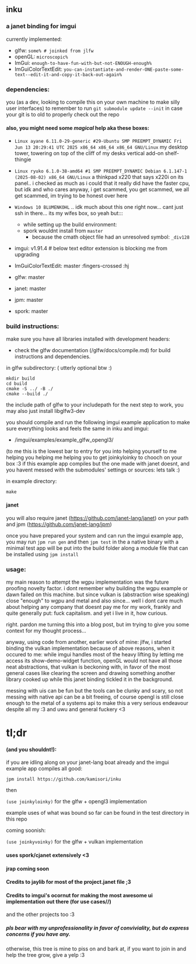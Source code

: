 ## inku

### a janet binding for imgui

currently implemented:
 - glfw: `some% # joinked from jlfw`
 - openGL: `microscopic%`
 - ImGui: `enough-to-have-fun-with-but-not-ENOUGH-enough%`
 - ImGuiColorTextEdit: `you-can-instantiate-and-render-ONE-paste-some-text--edit-it-and-copy-it-back-out-again%`

### dependencies:

you (as a dev, looking to compile this on your own machine to make silly user interfaces) to remember to run `git submodule update --init` in case your git is to old to properly check out the repo 

#### also, you might need some *magical* help aka these boxes:

 - `Linux ayane 6.11.0-29-generic #29-Ubuntu SMP PREEMPT_DYNAMIC Fri Jun 13 20:29:41 UTC 2025 x86_64 x86_64 x86_64 GNU/Linux` my desktop tower, towering on top of the cliff of my desks vertical add-on shelf-thingie
 - `Linux ryuko 6.1.0-38-amd64 #1 SMP PREEMPT_DYNAMIC Debian 6.1.147-1 (2025-08-02) x86_64 GNU/Linux` a thinkpad x220 that says x220i on its panel.. i checked as much as i could that it really did have the faster cpu, but idk and who cares anyway, i get scammed, you get scammed, we all get scammed, im trying to be honest over here
 - `Windows 10 BLUMENKOHL` .. idk much about this one right now... cant just ssh in there... its my wifes box, so yeah but:::
   - while setting up the build environment:
   - spork wouldnt install from `master`
     - because the cmath object file had an unresolved symbol: `_div128`


 - imgui: v1.91.4 # below text editor extension is blocking me from upgrading
 - ImGuiColorTextEdit: master  :fingers-crossed :hj
 - glfw: master
 - janet: master
 - jpm: master
 - spork: master


### build instructions:

make sure you have all libraries installed with development headers:
 - check the glfw documentation (<inkurootdir>/glfw/docs/compile.md) for build instructions and dependencies.

in glfw subdirectory: ( utterly optional btw :)

```
mkdir build
cd build
cmake -S ../ -B ./
cmake --build ./
```


the include path of glfw to your includepath for the next step to work, you may also just install libglfw3-dev


you should compile and run the following imgui example application to make sure everything looks and feels the same in inku and imgui:
 - <inkurootdir>/imgui/examples/example_glfw_opengl3/

(to me this is the lowest bar to entry for you into helping yourself to me helping you helping me helping you to get joinkyloinky to chooch on your box :3 if this example app compiles but the one made with janet doesnt, and you havent messed with the submodules' settings or sources: lets talk :)

in example directory: 

```
make
```

#### janet
you will also require janet (https://github.com/janet-lang/janet) on your path and jpm (https://github.com/janet-lang/jpm)

once you have prepared your system and can run the imgui example app, you may run `jpm run gen` and then `jpm test` in the <inkurootdir>
a native binary with a minimal test app will be put into the build folder along a module file that can be installed using `jpm install`

### usage:

my main reason to attempt the wgpu implementation was the future proofing novelty factor.
i dont remember why building the wgpu example or dawn failed on this machine.
but since vulkan is (abstraction wise speaking) close "enough" to wgpu and metal
and also since... well i dont care much about helping any company that doesnt pay me for my work, frankly and quite generally put: fuck capitalism. and yet i live in it, how curious.

right. pardon me turning this into a blog post, but im trying to give you some context for my thought process...


anyway, using code from another, earlier work of mine: jlfw, i started binding the vulkan implementation because of above reasons, when it occured to me:
while imgui handles most of the heavy lifting by letting me access its show-demo-widget function, openGL would not have all those neat abstractions, that vulkan is beckoning with, in favor of the most general cases like clearing the screen and drawing something another library cooked up while this janet binding tickled it in the background.

messing with uis can be fun but the tools can be clunky and scary, so not messing with native api can be a bit freeing, of course opengl is still close enough to the metal of a systems api to make this a very serious endeavour despite all my :3 and uwu and general fuckery <3


# tl;dr
#### (and you shouldnt!):

if you are idling along on your janet-lang boat already and the imgui example app compiles all good:

`jpm install https://github.com/kamisori/inku`

then

`(use joinkyloinky)` for the glfw + opengl3 implementation

example uses of what was bound so far can be found in the test directory in this repo

coming soonish:

`(use joinkyvoinky)` for the glfw + vulkan implementation


#### uses spork/cjanet extensively <3

#### jrap coming soon


#### Credits to jaylib for most of the project.janet file ;3
#### Credits to imgui's ocornut for making the most awesome ui implementation out there (for use cases//)

and the other projects too :3


##### pls bear with my unprofessionality in favor of conviviality, but do express concerns if you have any.

otherwise, this tree is mine to piss on and bark at, if you want to join in and help the tree grow, give a yelp :3
